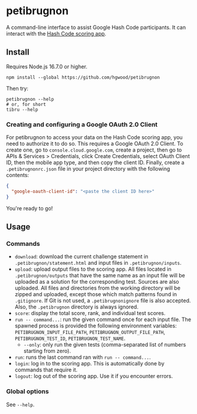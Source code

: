 # petibrugnon

A command-line interface to assist Google Hash Code participants. It can interact with the [Hash Code scoring app](https://codingcompetitions.withgoogle.com/hashcode).

## Install

Requires Node.js 16.7.0 or higher.

```shell
npm install --global https://github.com/hgwood/petibrugnon
```

Then try:

```shell
petibrugnon --help
# or, for short
tibru --help
```

### Creating and configuring a Google OAuth 2.0 Client

For petibrugnon to access your data on the Hash Code scoring app, you need to
authorize it to do so. This requires a Google OAuth 2.0 Client. To create one,
go to `console.cloud.google.com`, create a project, then go to APIs & Services >
Credentials, click Create Credentials, select OAuth Client ID, then the mobile
app type, and then copy the client ID. Finally, create a `.petibrugnonrc.json`
file in your project directory with the following contents:


```json
{
  "google-oauth-client-id": "<paste the client ID here>"
}
```

You're ready to go!

## Usage

### Commands

- `download`: download the current challenge statement in
  `.petibrugnon/statement.html` and input files in `.petibrugnon/inputs`.
- `upload`: upload output files to the scoring app. All files located in
  `.petibrugnon/outputs` that have the same name as an input file will be
  uploaded as a solution for the corresponding test. Sources are also uploaded.
  All files and directories from the working directory will be zipped and
  uploaded, except those which match patterns found in `.gitignore`. If Git is
  not used, a `.petibrugnonignore` file is also accepted. Also, the
  `.petibrugnon` directory is always ignored.
- `score`: display the total score, rank, and individual test scores.
- `run -- command...`: run the given command once for each input file. The
  spawned process is provided the following environment variables:
  `PETIBRUGNON_INPUT_FILE_PATH`, `PETIBRUGNON_OUTPUT_FILE_PATH`,
  `PETIBRUGNON_TEST_ID`, `PETIBRUGNON_TEST_NAME`.
  - `--only`: only run the given tests (comma-separated list of numbers starting
    from zero).
- `run`: runs the last command ran with `run -- command...`.
- `login`: log in to the scoring app. This is automatically done by commands that require it.
- `logout`: log out of the scoring app. Use it if you encounter errors.

### Global options

See `--help`.
